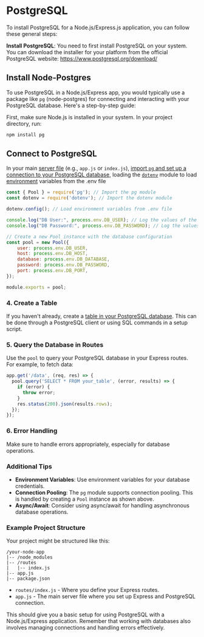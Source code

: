 # PostgreSQL

To install PostgreSQL for a Node.js/Express.js application, you can follow these general steps:

**Install PostgreSQL**: You need to first install PostgreSQL on your system. You can download the installer for your platform from the official PostgreSQL website: <https://www.postgresql.org/download/>

## Install Node-Postgres

To use PostgreSQL in a Node.js/Express app, you would typically use a package like `pg` (node-postgres) for connecting and interacting with your PostgreSQL database. Here's a step-by-step guide:

First, make sure Node.js is installed in your system. In your project directory, run:

```bash
npm install pg
```

## Connect to PostgreSQL

In your main [server file](../../../../server/config/data/PostgreSQL/config/dbConfig.js) (e.g., `app.js` or `index.js`), [import `pg` and set up a connection to your PostgreSQL database](../../../../server/config/data/PostgreSQL/config/pg_Pool.md), loading the [`dotenv`](https://www.npmjs.com/package/dotenv) module to load [environment](/APP/env/PostgreSQL.env) variables from the .env file

```javascript
const { Pool } = require('pg'); // Import the pg module
const dotenv = require('dotenv'); // Import the dotenv module

dotenv.config(); // Load environment variables from .env file

console.log("DB User:", process.env.DB_USER); // Log the values of the database user and password, for debug purposes
console.log("DB Password:", process.env.DB_PASSWORD); // Log the values of the database user and password, for debug purposes

// Create a new Pool instance with the database configuration
const pool = new Pool({
    user: process.env.DB_USER,
    host: process.env.DB_HOST,
    database: process.env.DB_DATABASE,
    password: process.env.DB_PASSWORD,
    port: process.env.DB_PORT,
});

module.exports = pool;
```

### 4. Create a Table
If you haven't already, create a [table in your PostgreSQL database](../../../../server/config/data/PostgreSQL/components/tables.md). This can be done through a PostgreSQL client or using SQL commands in a setup script.

### 5. Query the Database in Routes
Use the `pool` to query your PostgreSQL database in your Express routes. For example, to fetch data:

```javascript
app.get('/data', (req, res) => {
  pool.query('SELECT * FROM your_table', (error, results) => {
    if (error) {
      throw error;
    }
    res.status(200).json(results.rows);
  });
});
```

### 6. Error Handling
Make sure to handle errors appropriately, especially for database operations.

### Additional Tips
- **Environment Variables**: Use environment variables for your database credentials.
- **Connection Pooling**: The `pg` module supports connection pooling. This is handled by creating a `Pool` instance as shown above.
- **Async/Await**: Consider using async/await for handling asynchronous database operations.

### Example Project Structure
Your project might be structured like this:

```
/your-node-app
|-- /node_modules
|-- /routes
|   |-- index.js
|-- app.js
|-- package.json
```

- `routes/index.js` - Where you define your Express routes.
- `app.js` - The main server file where you set up Express and PostgreSQL connection.

This should give you a basic setup for using PostgreSQL with a Node.js/Express application. Remember that working with databases also involves managing connections and handling errors effectively.
